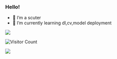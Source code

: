 ### Hello!
- 🔭 I’m a scuter 
- 🌱 I’m currently learning dl,cv,model deployment


![](https://github-readme-stats.vercel.app/api/top-langs/?username=Hzbupahaozi&theme=dark&layout=compact) 

![Visitor Count](https://profile-counter.glitch.me/{Hzbupahaozi}/count.svg)

![](https://github-readme-stats.vercel.app/api?username=Hzbupahaozi&show_icons=true&theme=dark&count_private=true) 


<!--
**Hzbupahaozi/Hzbupahaozi** is a ✨ _special_ ✨ repository because its `README.md` (this file) appears on your GitHub profile.

Here are some ideas to get you started:

- 🔭 I’m currently working on ...
- 🌱 I’m currently learning ...
- 👯 I’m looking to collaborate on ...
- 🤔 I’m looking for help with ...
- 💬 Ask me about ...
- 📫 How to reach me: ...
- 😄 Pronouns: ...
- ⚡ Fun fact: ...

-->
